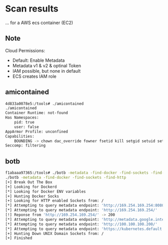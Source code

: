 # Scan results

... for a AWS ecs container (EC2)

## Note

Cloud Permissions:

- Default: Enable Metadata
- Metadata v1 & v2 & optinal Token
- IAM possible, but none in default
- ECS creates IAM role


## amicontained

```bash
4d833a0078e5:/tools# ./amicontained
./amicontained
Container Runtime: not-found
Has Namespaces:
	pid: true
	user: false
AppArmor Profile: unconfined
Capabilities:
	BOUNDING -> chown dac_override fowner fsetid kill setgid setuid setpcap net_bind_service net_raw sys_chroot mknod audit_write setfcap
Seccomp: filtering


```

## botb

```bash
f1abaaa97365:/tools# ./botb -metadata -find-docker -find-sockets -find-http
./botb -metadata -find-docker -find-sockets -find-http
[+] Break Out The Box
[+] Looking for Dockerd
[*] Looking for Docker ENV variables
[+] Hunting Docker Socks
[+] Looking for HTTP enabled Sockets from: /
[*] Attempting to query metadata endpoint: 'http://169.254.169.254:8080/'
[*] Attempting to query metadata endpoint: 'http://169.254.169.254/'
[!] Reponse from 'http://169.254.169.254/' -> 200
[*] Attempting to query metadata endpoint: 'http://metadata.google.internal/'
[*] Attempting to query metadata endpoint: 'http://100.100.100.200/'
[*] Attempting to query metadata endpoint: 'https://kubernetes.default'
[+] Hunting Down UNIX Domain Sockets from: /
[+] Finished

```

